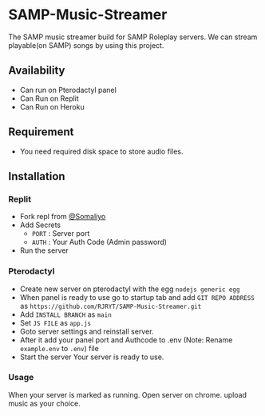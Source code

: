 # SAMP-Music-Streamer
The SAMP music streamer build for SAMP Roleplay servers.
We can stream playable(on SAMP) songs by using this project.

## Availability

- Can run on Pterodactyl panel
- Can Run on Replit
- Can Run on Heroku

## Requirement

- You need required disk space to store audio files.

## Installation

### Replit

- Fork repl from [@Somaliyo](https://replit.com/@Somaliyo/SAMP-Music-Streamer)
- Add Secrets
  - `PORT` : Server port
  - `AUTH` : Your Auth Code (Admin password)
- Run the server

### Pterodactyl

- Create new server on pterodactyl with the egg `nodejs generic egg`
- When panel is ready to use go to startup tab and add `GIT REPO ADDRESS` as `https://github.com/RJRYT/SAMP-Music-Streamer.git`
- Add `INSTALL BRANCH` as `main`
- Set `JS FILE` as `app.js`
- Goto server settings and reinstall server.
- After it add your panel port and Authcode to .env (Note: Rename `example.env` to `.env`) file
- Start the server
Your server is ready to use.

### Usage

When your server is marked as running. Open server on chrome. upload music as your choice.
